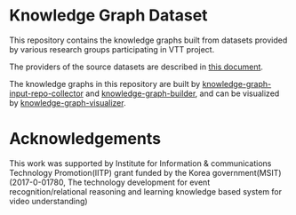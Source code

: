 # Knowledge Graph Dataset

This repository contains the knowledge graphs built from datasets provided by various research groups participating in VTT project. 

The providers of the source datasets are described in [this document](https://github.com/uilab-vtt/knowledge-graph-input-repo-collector/blob/master/sources.json).

The knowledge graphs in this repository are built by [knowledge-graph-input-repo-collector](https://github.com/uilab-vtt/knowledge-graph-input-repo-collector) and [knowledge-graph-builder](https://github.com/uilab-vtt/knowledge-graph-builder), and can be visualized by [knowledge-graph-visualizer](https://github.com/uilab-vtt/knowledge-graph-visualizer). 

# Acknowledgements

This work was supported by Institute for Information & communications Technology Promotion(IITP) grant funded by the Korea government(MSIT) (2017-0-01780, The technology development for event recognition/relational reasoning and learning knowledge based system for video understanding)